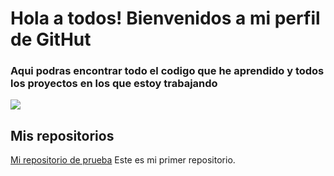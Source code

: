 # Hola a todos! Bienvenidos a mi perfil de GitHut

### Aqui podras encontrar todo el codigo que he aprendido y todos los proyectos en los que estoy trabajando
![](https://encrypted-tbn0.gstatic.com/images?q=tbn:ANd9GcTlLswaMSAfvDKeISRlVMn14_0u5LPNQ-kh8Vh99vXOk21-hL9iej9mzP8cfkhyvkMywPk&usqp=CAU)

## Mis repositorios

[Mi repositorio de prueba](https://github.com/Mariakmila/MiPrimerRepositorio.git) Este es mi primer repositorio.
